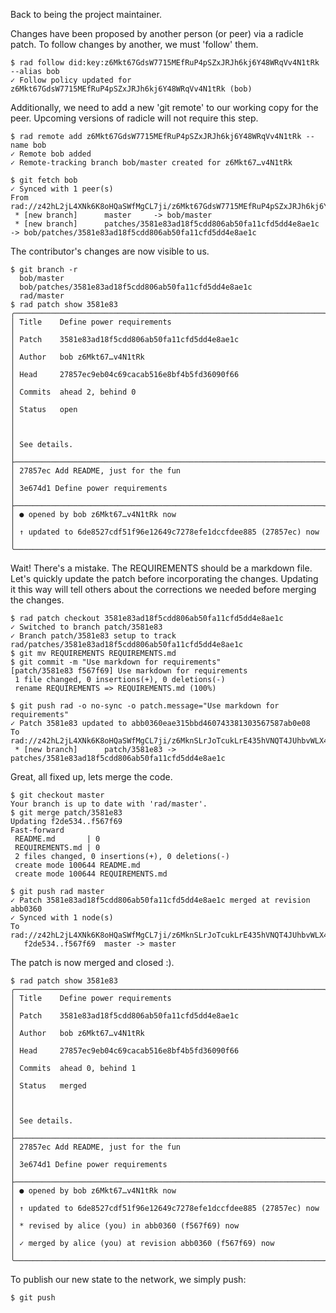 Back to being the project maintainer.

Changes have been proposed by another person (or peer) via a radicle patch.  To
follow changes by another, we must 'follow' them.

```
$ rad follow did:key:z6Mkt67GdsW7715MEfRuP4pSZxJRJh6kj6Y48WRqVv4N1tRk --alias bob
✓ Follow policy updated for z6Mkt67GdsW7715MEfRuP4pSZxJRJh6kj6Y48WRqVv4N1tRk (bob)
```

Additionally, we need to add a new 'git remote' to our working copy for the
peer.  Upcoming versions of radicle will not require this step.

```
$ rad remote add z6Mkt67GdsW7715MEfRuP4pSZxJRJh6kj6Y48WRqVv4N1tRk --name bob
✓ Remote bob added
✓ Remote-tracking branch bob/master created for z6Mkt67…v4N1tRk
```

``` (stderr)
$ git fetch bob
✓ Synced with 1 peer(s)
From rad://z42hL2jL4XNk6K8oHQaSWfMgCL7ji/z6Mkt67GdsW7715MEfRuP4pSZxJRJh6kj6Y48WRqVv4N1tRk
 * [new branch]      master     -> bob/master
 * [new branch]      patches/3581e83ad18f5cdd806ab50fa11cfd5dd4e8ae1c -> bob/patches/3581e83ad18f5cdd806ab50fa11cfd5dd4e8ae1c
```

The contributor's changes are now visible to us.

```
$ git branch -r
  bob/master
  bob/patches/3581e83ad18f5cdd806ab50fa11cfd5dd4e8ae1c
  rad/master
$ rad patch show 3581e83
╭─────────────────────────────────────────────────────────────────────╮
│ Title    Define power requirements                                  │
│ Patch    3581e83ad18f5cdd806ab50fa11cfd5dd4e8ae1c                   │
│ Author   bob z6Mkt67…v4N1tRk                                        │
│ Head     27857ec9eb04c69cacab516e8bf4b5fd36090f66                   │
│ Commits  ahead 2, behind 0                                          │
│ Status   open                                                       │
│                                                                     │
│ See details.                                                        │
├─────────────────────────────────────────────────────────────────────┤
│ 27857ec Add README, just for the fun                                │
│ 3e674d1 Define power requirements                                   │
├─────────────────────────────────────────────────────────────────────┤
│ ● opened by bob z6Mkt67…v4N1tRk now                                 │
│ ↑ updated to 6de8527cdf51f96e12649c7278efe1dccfdee885 (27857ec) now │
╰─────────────────────────────────────────────────────────────────────╯
```

Wait! There's a mistake.  The REQUIREMENTS should be a markdown file.  Let's
quickly update the patch before incorporating the changes.  Updating it this
way will tell others about the corrections we needed before merging the
changes.

```
$ rad patch checkout 3581e83ad18f5cdd806ab50fa11cfd5dd4e8ae1c
✓ Switched to branch patch/3581e83
✓ Branch patch/3581e83 setup to track rad/patches/3581e83ad18f5cdd806ab50fa11cfd5dd4e8ae1c
$ git mv REQUIREMENTS REQUIREMENTS.md
$ git commit -m "Use markdown for requirements"
[patch/3581e83 f567f69] Use markdown for requirements
 1 file changed, 0 insertions(+), 0 deletions(-)
 rename REQUIREMENTS => REQUIREMENTS.md (100%)
```
``` (stderr)
$ git push rad -o no-sync -o patch.message="Use markdown for requirements"
✓ Patch 3581e83 updated to abb0360eae315bbd460743381303567587ab0e08
To rad://z42hL2jL4XNk6K8oHQaSWfMgCL7ji/z6MknSLrJoTcukLrE435hVNQT4JUhbvWLX4kUzqkEStBU8Vi
 * [new branch]      patch/3581e83 -> patches/3581e83ad18f5cdd806ab50fa11cfd5dd4e8ae1c
```

Great, all fixed up, lets merge the code.

```
$ git checkout master
Your branch is up to date with 'rad/master'.
$ git merge patch/3581e83
Updating f2de534..f567f69
Fast-forward
 README.md       | 0
 REQUIREMENTS.md | 0
 2 files changed, 0 insertions(+), 0 deletions(-)
 create mode 100644 README.md
 create mode 100644 REQUIREMENTS.md
```
``` (stderr)
$ git push rad master
✓ Patch 3581e83ad18f5cdd806ab50fa11cfd5dd4e8ae1c merged at revision abb0360
✓ Synced with 1 node(s)
To rad://z42hL2jL4XNk6K8oHQaSWfMgCL7ji/z6MknSLrJoTcukLrE435hVNQT4JUhbvWLX4kUzqkEStBU8Vi
   f2de534..f567f69  master -> master
```

The patch is now merged and closed :).

```
$ rad patch show 3581e83
╭─────────────────────────────────────────────────────────────────────╮
│ Title    Define power requirements                                  │
│ Patch    3581e83ad18f5cdd806ab50fa11cfd5dd4e8ae1c                   │
│ Author   bob z6Mkt67…v4N1tRk                                        │
│ Head     27857ec9eb04c69cacab516e8bf4b5fd36090f66                   │
│ Commits  ahead 0, behind 1                                          │
│ Status   merged                                                     │
│                                                                     │
│ See details.                                                        │
├─────────────────────────────────────────────────────────────────────┤
│ 27857ec Add README, just for the fun                                │
│ 3e674d1 Define power requirements                                   │
├─────────────────────────────────────────────────────────────────────┤
│ ● opened by bob z6Mkt67…v4N1tRk now                                 │
│ ↑ updated to 6de8527cdf51f96e12649c7278efe1dccfdee885 (27857ec) now │
│ * revised by alice (you) in abb0360 (f567f69) now                   │
│ ✓ merged by alice (you) at revision abb0360 (f567f69) now           │
╰─────────────────────────────────────────────────────────────────────╯
```

To publish our new state to the network, we simply push:

```
$ git push
```
